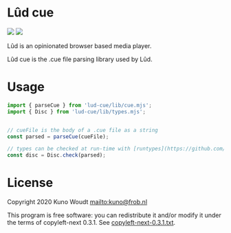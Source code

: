 Lûd cue
=======

![](https://github.com/warpr/lud-cue/workflows/tests/badge.svg)
![](https://img.shields.io/badge/license-copyleft--next-blue)

Lûd is an opinionated browser based media player.

Lûd cue is the .cue file parsing library used by Lûd.

Usage
=====

```js
import { parseCue } from 'lud-cue/lib/cue.mjs';
import { Disc } from 'lud-cue/lib/types.mjs';


// cueFile is the body of a .cue file as a string
const parsed = parseCue(cueFile);

// types can be checked at run-time with [runtypes](https://github.com/pelotom/runtypes)
const disc = Disc.check(parsed);
```

License
=======

Copyright 2020 Kuno Woudt <mailto:kuno@frob.nl>

This program is free software: you can redistribute it and/or modify
it under the terms of copyleft-next 0.3.1. See
[copyleft-next-0.3.1.txt](copyleft-next-0.3.1.txt).

